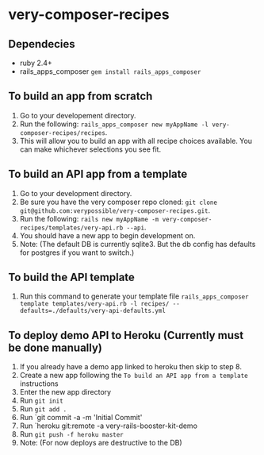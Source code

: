 # very-composer-recipes

## Dependecies

* ruby 2.4+
* rails_apps_composer `gem install rails_apps_composer`

## To build an app from scratch

1. Go to your developement directory.
2. Run the following: `rails_apps_composer new myAppName -l very-composer-recipes/recipes`.
3. This will allow you to build an app with all recipe choices available. You can make whichever selections you see fit.

## To build an API app from a template
1. Go to your development directory.
2. Be sure you have the very composer repo cloned: `git clone git@github.com:verypossible/very-composer-recipes.git`.
3. Run the following: `rails new myAppName -m very-composer-recipes/templates/very-api.rb --api`.
4. You should have a new app to begin development on.
5. Note: (The default DB is currently sqlite3. But the db config has defaults for postgres if you want to switch.)

## To build the API template
1. Run this command to generate your template file `rails_apps_composer template templates/very-api.rb -l recipes/ --defaults=./defaults/very-api-defaults.yml`

## To deploy demo API to Heroku (Currently must be done manually)
1. If you already have a demo app linked to heroku then skip to step 8.
2. Create a new app following the `To build an API app from a template` instructions
3. Enter the new app directory
4. Run `git init`
5. Run `git add .`
6. Run `git commit -a -m 'Initial Commit'
7. Run `heroku git:remote -a very-rails-booster-kit-demo
8. Run `git push -f heroku master`
9. Note: (For now deploys are destructive to the DB)
